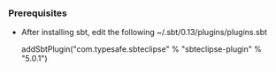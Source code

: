 ### Prerequisites

* After installing sbt, edit the following ~/.sbt/0.13/plugins/plugins.sbt

	addSbtPlugin("com.typesafe.sbteclipse" % "sbteclipse-plugin" % "5.0.1")
